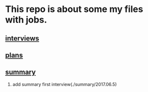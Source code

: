 # This repo is about some my files with jobs.
## [interviews](https://github.com/dreamsuifeng/tree/master/interviewfiles)
## [plans](https://github.com/dreamsuifeng/tree/master/plans)
## [summary](https://github.com/dreamsuifeng/job-relative/tree/master/summary)
1. add summary first interview(./summary/2017.06.5)